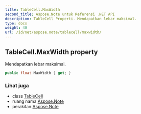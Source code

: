 ```yaml
---
title: TableCell.MaxWidth
second_title: Aspose.Note untuk Referensi .NET API
description: TableCell Properti. Mendapatkan lebar maksimal.
type: docs
weight: 40
url: /id/net/aspose.note/tablecell/maxwidth/
---
```

## TableCell.MaxWidth property

Mendapatkan lebar maksimal.

```csharp
public float MaxWidth { get; }
```

### Lihat juga

* class [TableCell](../)
* ruang nama [Aspose.Note](../../tablecell/)
* perakitan [Aspose.Note](../../../)


